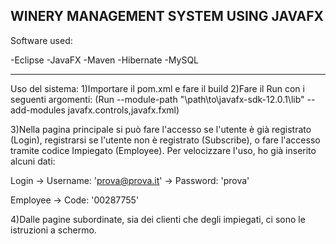 WINERY MANAGEMENT SYSTEM USING JAVAFX
-------------------------------------------------

Software used:

-Eclipse
-JavaFX
-Maven
-Hibernate
-MySQL

-------------------------------------------------
Uso del sistema:
1)Importare il pom.xml e fare il build
2)Fare il Run con i seguenti argomenti:
(Run --module-path "\path\to\javafx-sdk-12.0.1\lib" --add-modules javafx.controls,javafx.fxml)

3)Nella pagina principale si può fare l'accesso se l'utente è già registrato (Login), registrarsi se l'utente non è registrato (Subscribe),
o fare l'accesso tramite codice Impiegato (Employee).
Per velocizzare l'uso, ho già inserito alcuni dati:

Login    -> Username: 'prova@prova.it'
         -> Password: 'prova'

Employee -> Code: '00287755'

4)Dalle pagine subordinate, sia dei clienti che degli impiegati, ci sono le istruzioni a schermo.
